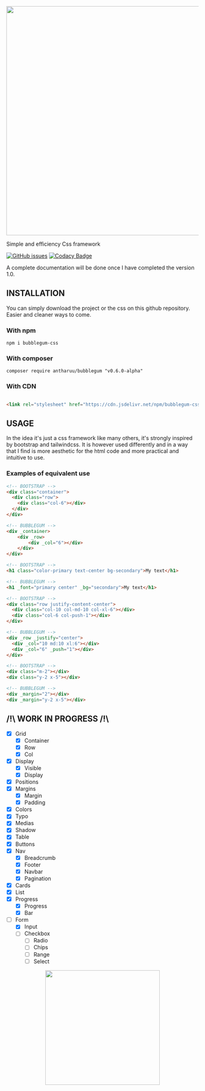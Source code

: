 <p align="center">
  <img width="600" src="https://i.postimg.cc/mrNwgZNF/Bubblegum-full.png">
</p>

Simple and efficiency Css framework

[![GitHub issues](https://img.shields.io/badge/Version-0.6%20alpha-orange)](https://github.com/antharuu/BubbleGum/issues)
[![Codacy Badge](https://api.codacy.com/project/badge/Grade/4d29b2e75bb7432c81708eecec2861ea)](https://app.codacy.com/gh/antharuu/BubbleGum?utm_source=github.com&utm_medium=referral&utm_content=antharuu/BubbleGum&utm_campaign=Badge_Grade)

A complete documentation will be done once I have completed the version 1.0.

## INSTALLATION

You can simply download the project or the css on this github repository. Easier and cleaner ways to come.

### With npm

```
npm i bubblegum-css
```

### With composer

```
composer require antharuu/bubblegum "v0.6.0-alpha"
```

### With CDN

```html

<link rel="stylesheet" href="https://cdn.jsdelivr.net/npm/bubblegum-css@0.6.0/css/bubblegum.min.css">
```

## USAGE

In the idea it's just a css framework like many others, it's strongly inspired by bootstrap and tailwindcss. It is
however used differently and in a way that I find is more aesthetic for the html code and more practical and intuitive
to use.

### Examples of equivalent use

```html
<!-- BOOTSTRAP -->
<div class="container">
  <div class="row">
    <div class="col-6"></div>
  </div>
</div>

<!-- BUBBLEGUM -->
<div _container>
    <div _row>
        <div _col="6"></div>
    </div>
</div>
```

```html
<!-- BOOTSTRAP -->
<h1 class="color-primary text-center bg-secondary">My text</h1>

<!-- BUBBLEGUM -->
<h1 _font="primary center" _bg="secondary">My text</h1>
```

```html
<!-- BOOTSTRAP -->
<div class="row justify-content-center">
  <div class="col-10 col-md-10 col-xl-6"></div>
  <div class="col-6 col-push-1"></div>
</div>

<!-- BUBBLEGUM -->
<div _row _justify="center">
  <div _col="10 md:10 xl:6"></div>
  <div _col="6" _push="1"></div>
</div>
```

```html
<!-- BOOTSTRAP -->
<div class="m-2"></div>
<div class="y-2 x-5"></div>

<!-- BUBBLEGUM -->
<div _margin="2"></div>
<div _margin="y-2 x-5"></div>
```

## /!\ WORK IN PROGRESS /!\

- [x] Grid
  - [x] Container
  - [x] Row
  - [x] Col
- [x] Display
  - [x] Visible
  - [x] Display
- [x] Positions
- [x] Margins
  - [x] Margin
  - [x] Padding
- [x] Colors
- [x] Typo
- [x] Medias
- [x] Shadow
- [x] Table
- [x] Buttons
- [x] Nav
  - [x] Breadcrumb
  - [x] Footer
  - [x] Navbar
  - [x] Pagination
- [x] Cards
- [x] List
- [x] Progress
    - [x] Progress
    - [x] Bar
- [ ] Form
  - [x] Input
  - [ ] Checkbox
    - [ ] Radio
    - [ ] Chips
    - [ ] Range
    - [ ] Select
    
<p align="center">
  <img width="300" src="https://i.postimg.cc/zXc2sf0z/Bubblegum.png">
</p>
